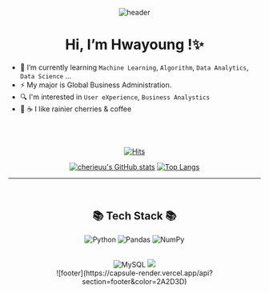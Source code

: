 <div align=center>
  
![header](https://capsule-render.vercel.app/api?type=wave&color=2A2D3D&height=300&section=header&text=Yoo%20hwayoung&fontSize=90&fontColor=a783c9)</div>
<div align=center><h1> Hi, I’m Hwayoung !✨ </h1></div>


- 🌱    I’m currently learning `Machine Learning`, `Algorithm`, `Data Analytics`, `Data Science` ... 
- ⚡     My major is Global Business Administration.
- 🔍    I'm interested in `User eXperience`, `Business Analystics`
- 🍒 ☕️  I like rainier cherries & coffee
 </br>
 </br>

<div align=center>

[![Hits](https://hits.seeyoufarm.com/api/count/incr/badge.svg?url=https%3A%2F%2Fgithub.com%2Fcherieuu%2Fhit-counter&count_bg=%23A783C9&title_bg=%232A2D3D&icon=&icon_color=%23E7E7E7&title=hits&edge_flat=false)](https://hits.seeyoufarm.com) 


[![cherieuu's GitHub stats](https://github-readme-stats.vercel.app/api?username=cherieuu&show_icons=true&theme=material-palenight)](https://github.com/cherieuu) [![Top Langs](https://github-readme-stats.vercel.app/api/top-langs/?username=cherieuu&layout=compact&theme=material-palenight)](https://github.com/cherieuu)
</div>
  
<hr>

</br>
<h2 align="center">📚 Tech Stack 📚</h2>
<div align="center">
  
  <p align="center">
   
  
  <img alt="Python" src="https://img.shields.io/badge/python-%2314354C.svg?style=for-the-badge&logo=python&logoColor=white"/></a>
  <img alt="Pandas" src="https://img.shields.io/badge/pandas-%23150458.svg?style=for-the-badge&logo=pandas&logoColor=white" /></a>
  <img alt="NumPy" src="https://img.shields.io/badge/numpy-%23013243.svg?style=for-the-badge&logo=numpy&logoColor=white" /></a>
  
  <br>
  <img alt="MySQL" src="https://img.shields.io/badge/mysql-%2300f.svg?style=for-the-badge&logo=mysql&logoColor=white"/></a>
  <img src="https://img.shields.io/badge/Django-092E20?style=flat-square&logo=Django&logoColor=white"/></a>
  
</div>

<div align=center>
![footer](https://capsule-render.vercel.app/api?section=footer&color=2A2D3D)</div>
